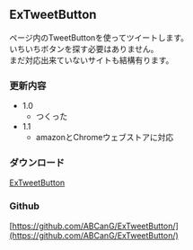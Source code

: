 ExTweetButton
----

ページ内のTweetButtonを使ってツイートします。  
いちいちボタンを探す必要はありません。  
まだ対応出来ていないサイトも結構有ります。

### 更新内容
* 1.0
    * つくった
* 1.1
    * amazonとChromeウェブストアに対応

### ダウンロード
[ExTweetButton](https://chrome.google.com/webstore/detail/extweetbutton/mpcnndaommbnhccepiefejfgjdbiifke?hl=ja&gl=JP)

### Github
[https://github.com/ABCanG/ExTweetButton/](https://github.com/ABCanG/ExTweetButton/)

